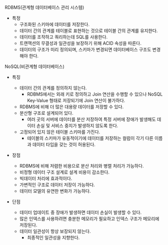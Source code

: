 RDBMS(관계형 데이터베이스 관리 시스템)
- 특정
	- 구조화된 스키마에 데이터를 저장한다.
	- 데이터 간의 관계를 테이블로 표현하는 것으로 테이블 간의 관계를 유지한다.
	- 데이터를 조작하고 쿼리하는데 SQL를 사용한다.
	- 트랜잭션의 무결성과 일관성을 보장하기 위해 ACID 속성을 따른다.
	- 데이터의 구조가 미리 정의되며, 스키마가 변경되면 데이터베이스 구조도 변경해야 한다.

NoSQL(비관계형 데이터베이스)
- 특징
	- 데이터 간의 관계를 정의하지 않는다.
		- RDBMS에서는 외래 키로 정의하고 Join 연산을 수행할 수 있으나 NoSQL Key-Value 형태로 저장되기에 Join 연산이 불가하다.
	- RDBMS에 비해 더 많은 대용량 데이터를 저장할 수 있다.
	- 분산형 구조로 설계되어 있다.
		- 여러 곳의 서버에 데이터를 분산 저장하여 특정 서버에 장애가 발생해도 데이터 손실 및 서비스 중지가 발생하지 않도록 한다.
	- 고정되어 있지 않은 테이블 스키마를 가진다.
		- 테이블의 스키마가 유동적이기에 데이터를 저장하는 컬럼이 각기 다른 이름과 데이터 타입을 갖는 것이 허용된다.













- 장점
	- RDBMS에 비해 저렴한 비용으로 분산 처리와 병렬 처리가 가능하다.
	- 비정형 데이터 구조 설계로 설계 비용이 감소한다.
	- 빅데이터 처리에 효과적이다.
	- 가변적인 구조로 데이터 저장이 가능하다.
	- 데이터 모델의 유연한 변화가 가능하다.
- 단점
	- 데이터 업데이트 중 장애가 발생하면 데이터 손실이 발생할 수 있다.
	- 많은 인덱스를 사용하려면 충분한 메모리가 필요하고 인덱스 구조가 메모리에 저장된다.
	- 데이터 일관성이 항상 보장되지 않는다.
		- 최종적인 일관성을 지향한다.
